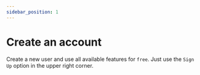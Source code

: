 ```yaml
---
sidebar_position: 1
---
```


# Create an account

Create a new user and use all available features for `free`. Just use the `Sign Up` option in the upper right corner.